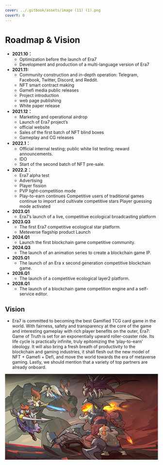 ```yaml
---
cover: ../.gitbook/assets/image (11) (1).png
coverY: 0
---
```


# Roadmap & Vision

* **2021.10：**
  * Optimization before the launch of Era7&#x20;
  * Development and production of a multi-language version of Era7
* **2021.11:**
  * Community construction and in-depth operation: Telegram, Facebook, Twitter, Discord, and Reddit.&#x20;
  * NFT smart contract making
  * Gamefi media public releases&#x20;
  * Project introduction&#x20;
  * web page publishing&#x20;
  * White paper release
* **2021.12：**
  * Marketing and operational airdrop
  * Launch of Era7 project’s&#x20;
  * official website
  * Sales of the first batch of NFT blind boxes&#x20;
  * Gameplay and CG releases
* **2022.1：**
  * Official internal testing; public white list testing; reward announcements.&#x20;
  * IDO&#x20;
  * Start of the second batch of NFT pre-sale.
* **2022.2：**
  * Era7 alpha test&#x20;
  * Advertising&#x20;
  * Player fission
  * PVP light-competition mode&#x20;
  * Play-to-earn continues Competitive users of traditional games continue to import and cultivate competitive stars Player guessing mode activated
* **2023.Q1**
  * Era7’s launch of a live, competitive ecological broadcasting platform
* **2023.Q3**
  * The first Era7 competitive ecological star platform.&#x20;
  * Meteverse flagship product Launch
* **2024.Q1**
  * Launch the first blockchain game competitive community.
* **2024.Q3**
  * The launch of an animation series to create a blockchain game IP.
* **2025.Q1**
  * The launch of an Era x second generation competitive blockchain game.
* **2026.Q1**
  * The launch of a competitive ecological layer2 platform.
* **2028.Q1**
  * The launch of a blockchain game competition engine and a self-service editor.

## Vision

* Era7 is committed to becoming the best Gamified TCG card game in the world. With fairness, safety and transparency at the core of the game and interesting gameplay with rich player benefits on the outer, Era7: Game of Truth is set for an exponentially upward roller-coaster ride. Its life cycle is practically infinite, truly epitomizing the ‘play-to-earn’ ideology. It will also bring a fresh breath of productivity to the blockchain and gaming industries, it shall flesh out the new model of NFT + Gamefi + Defi, and move the world towards the era of metaverse gaming. Lastly, we should mention that a variety of top partners are already onboard.

![](<../.gitbook/assets/image (30) (1).png>)
